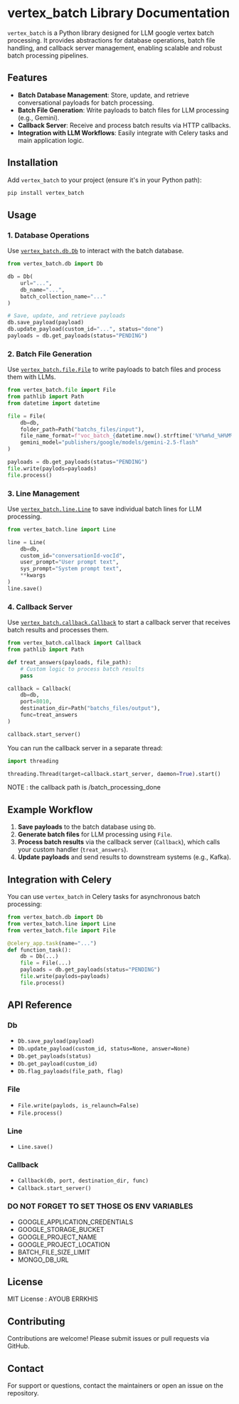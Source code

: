# vertex_batch Library Documentation

`vertex_batch` is a Python library designed for LLM google vertex batch processing. It provides abstractions for database operations, batch file handling, and callback server management, enabling scalable and robust batch processing pipelines.

## Features

- **Batch Database Management**: Store, update, and retrieve conversational payloads for batch processing.
- **Batch File Generation**: Write payloads to batch files for LLM processing (e.g., Gemini).
- **Callback Server**: Receive and process batch results via HTTP callbacks.
- **Integration with LLM Workflows**: Easily integrate with Celery tasks and main application logic.

## Installation

Add `vertex_batch` to your project (ensure it's in your Python path):

```sh
pip install vertex_batch
```

## Usage

### 1. Database Operations

Use [`vertex_batch.db.Db`](vertex_batch/db.py) to interact with the batch database.

```python
from vertex_batch.db import Db

db = Db(
    url="...",
    db_name="...",
    batch_collection_name="..."
)

# Save, update, and retrieve payloads
db.save_payload(payload)
db.update_payload(custom_id="...", status="done")
payloads = db.get_payloads(status="PENDING")
```

### 2. Batch File Generation

Use [`vertex_batch.file.File`](vertex_batch/file.py) to write payloads to batch files and process them with LLMs.

```python
from vertex_batch.file import File
from pathlib import Path
from datetime import datetime

file = File(
    db=db,
    folder_path=Path("batchs_files/input"),
    file_name_format=f"voc_batch_{datetime.now().strftime('%Y%m%d_%H%M%S')}_batch.jsonl",
    gemini_model="publishers/google/models/gemini-2.5-flash"
)

payloads = db.get_payloads(status="PENDING")
file.write(paylods=payloads)
file.process()
```

### 3. Line Management

Use [`vertex_batch.line.Line`](vertex_batch/line.py) to save individual batch lines for LLM processing.

```python
from vertex_batch.line import Line

line = Line(
    db=db,
    custom_id="conversationId-vocId",
    user_prompt="User prompt text",
    sys_prompt="System prompt text",
    **kwargs
)
line.save()
```

### 4. Callback Server

Use [`vertex_batch.callback.Callback`](vertex_batch/callback.py) to start a callback server that receives batch results and processes them.

```python
from vertex_batch.callback import Callback
from pathlib import Path

def treat_answers(payloads, file_path):
    # Custom logic to process batch results
    pass

callback = Callback(
    db=db,
    port=8010,
    destination_dir=Path("batchs_files/output"),
    func=treat_answers
)

callback.start_server()
```

You can run the callback server in a separate thread:

```python
import threading

threading.Thread(target=callback.start_server, daemon=True).start()
```

NOTE : the callback path is /batch_processing_done

## Example Workflow

1. **Save payloads** to the batch database using `Db`.
2. **Generate batch files** for LLM processing using `File`.
3. **Process batch results** via the callback server (`Callback`), which calls your custom handler (`treat_answers`).
4. **Update payloads** and send results to downstream systems (e.g., Kafka).

## Integration with Celery

You can use `vertex_batch` in Celery tasks for asynchronous batch processing:

```python
from vertex_batch.db import Db
from vertex_batch.line import Line
from vertex_batch.file import File

@celery_app.task(name="...")
def function_task():
    db = Db(...)
    file = File(...)
    payloads = db.get_payloads(status="PENDING")
    file.write(paylods=payloads)
    file.process()
```

## API Reference

### Db

- `Db.save_payload(payload)`
- `Db.update_payload(custom_id, status=None, answer=None)`
- `Db.get_payloads(status)`
- `Db.get_payload(custom_id)`
- `Db.flag_payloads(file_path, flag)`

### File

- `File.write(paylods, is_relaunch=False)`
- `File.process()`

### Line

- `Line.save()`

### Callback

- `Callback(db, port, destination_dir, func)`
- `Callback.start_server()`

### DO NOT FORGET TO SET THOSE OS ENV VARIABLES
- GOOGLE_APPLICATION_CREDENTIALS
- GOOGLE_STORAGE_BUCKET
- GOOGLE_PROJECT_NAME
- GOOGLE_PROJECT_LOCATION
- BATCH_FILE_SIZE_LIMIT
- MONGO_DB_URL

## License

MIT License : AYOUB ERRKHIS

## Contributing

Contributions are welcome! Please submit issues or pull requests via GitHub.

## Contact

For support or questions, contact the maintainers or open an issue on the repository.